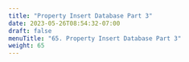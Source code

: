 ```yaml
---
title: "Property Insert Database Part 3"
date: 2023-05-26T08:54:32-07:00
draft: false
menuTitle: "65. Property Insert Database Part 3"
weight: 65
---
```


